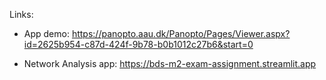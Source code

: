 

Links: 

- App demo: https://panopto.aau.dk/Panopto/Pages/Viewer.aspx?id=2625b954-c87d-424f-9b78-b0b1012c27b6&start=0

- Network Analysis app: https://bds-m2-exam-assignment.streamlit.app
